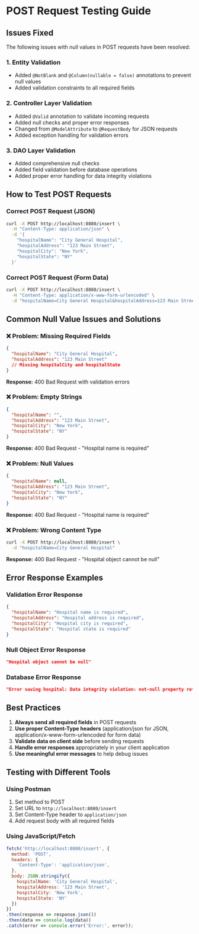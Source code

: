 # POST Request Testing Guide

## Issues Fixed

The following issues with null values in POST requests have been resolved:

### 1. **Entity Validation**
- Added `@NotBlank` and `@Column(nullable = false)` annotations to prevent null values
- Added validation constraints to all required fields

### 2. **Controller Layer Validation**
- Added `@Valid` annotation to validate incoming requests
- Added null checks and proper error responses
- Changed from `@ModelAttribute` to `@RequestBody` for JSON requests
- Added exception handling for validation errors

### 3. **DAO Layer Validation**
- Added comprehensive null checks
- Added field validation before database operations
- Added proper error handling for data integrity violations

## How to Test POST Requests

### Correct POST Request (JSON)
```bash
curl -X POST http://localhost:8080/insert \
  -H "Content-Type: application/json" \
  -d '{
    "hospitalName": "City General Hospital",
    "hospitalAddress": "123 Main Street",
    "hospitalCity": "New York",
    "hospitalState": "NY"
  }'
```

### Correct POST Request (Form Data)
```bash
curl -X POST http://localhost:8080/insert \
  -H "Content-Type: application/x-www-form-urlencoded" \
  -d "hospitalName=City General Hospital&hospitalAddress=123 Main Street&hospitalCity=New York&hospitalState=NY"
```

## Common Null Value Issues and Solutions

### ❌ **Problem: Missing Required Fields**
```json
{
  "hospitalName": "City General Hospital",
  "hospitalAddress": "123 Main Street"
  // Missing hospitalCity and hospitalState
}
```
**Response:** 400 Bad Request with validation errors

### ❌ **Problem: Empty Strings**
```json
{
  "hospitalName": "",
  "hospitalAddress": "123 Main Street",
  "hospitalCity": "New York",
  "hospitalState": "NY"
}
```
**Response:** 400 Bad Request - "Hospital name is required"

### ❌ **Problem: Null Values**
```json
{
  "hospitalName": null,
  "hospitalAddress": "123 Main Street",
  "hospitalCity": "New York",
  "hospitalState": "NY"
}
```
**Response:** 400 Bad Request - "Hospital name is required"

### ❌ **Problem: Wrong Content Type**
```bash
curl -X POST http://localhost:8080/insert \
  -d "hospitalName=City General Hospital"
```
**Response:** 400 Bad Request - "Hospital object cannot be null"

## Error Response Examples

### Validation Error Response
```json
{
  "hospitalName": "Hospital name is required",
  "hospitalAddress": "Hospital address is required",
  "hospitalCity": "Hospital city is required",
  "hospitalState": "Hospital state is required"
}
```

### Null Object Error Response
```json
"Hospital object cannot be null"
```

### Database Error Response
```json
"Error saving hospital: Data integrity violation: not-null property references a null or transient value"
```

## Best Practices

1. **Always send all required fields** in POST requests
2. **Use proper Content-Type headers** (application/json for JSON, application/x-www-form-urlencoded for form data)
3. **Validate data on client side** before sending requests
4. **Handle error responses** appropriately in your client application
5. **Use meaningful error messages** to help debug issues

## Testing with Different Tools

### Using Postman
1. Set method to POST
2. Set URL to `http://localhost:8080/insert`
3. Set Content-Type header to `application/json`
4. Add request body with all required fields

### Using JavaScript/Fetch
```javascript
fetch('http://localhost:8080/insert', {
  method: 'POST',
  headers: {
    'Content-Type': 'application/json',
  },
  body: JSON.stringify({
    hospitalName: 'City General Hospital',
    hospitalAddress: '123 Main Street',
    hospitalCity: 'New York',
    hospitalState: 'NY'
  })
})
.then(response => response.json())
.then(data => console.log(data))
.catch(error => console.error('Error:', error));
``` 